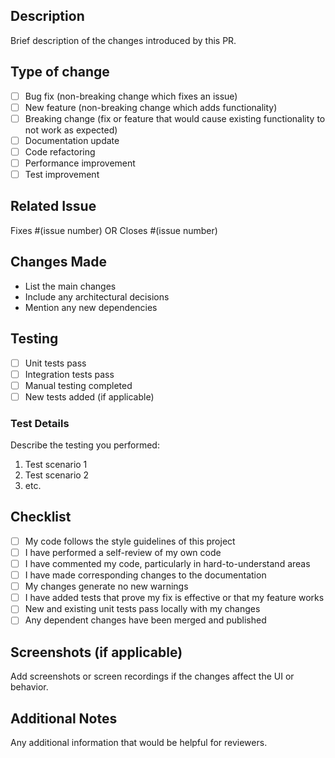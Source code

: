 ## Description

Brief description of the changes introduced by this PR.

## Type of change

- [ ] Bug fix (non-breaking change which fixes an issue)
- [ ] New feature (non-breaking change which adds functionality)
- [ ] Breaking change (fix or feature that would cause existing functionality to not work as expected)
- [ ] Documentation update
- [ ] Code refactoring
- [ ] Performance improvement
- [ ] Test improvement

## Related Issue

Fixes #(issue number) OR Closes #(issue number)

## Changes Made

- List the main changes
- Include any architectural decisions
- Mention any new dependencies

## Testing

- [ ] Unit tests pass
- [ ] Integration tests pass
- [ ] Manual testing completed
- [ ] New tests added (if applicable)

### Test Details

Describe the testing you performed:

1. Test scenario 1
2. Test scenario 2
3. etc.

## Checklist

- [ ] My code follows the style guidelines of this project
- [ ] I have performed a self-review of my own code
- [ ] I have commented my code, particularly in hard-to-understand areas
- [ ] I have made corresponding changes to the documentation
- [ ] My changes generate no new warnings
- [ ] I have added tests that prove my fix is effective or that my feature works
- [ ] New and existing unit tests pass locally with my changes
- [ ] Any dependent changes have been merged and published

## Screenshots (if applicable)

Add screenshots or screen recordings if the changes affect the UI or behavior.

## Additional Notes

Any additional information that would be helpful for reviewers. 